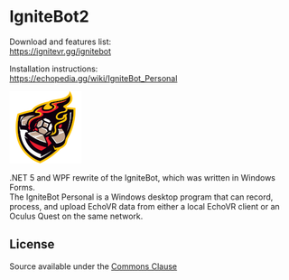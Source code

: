 # IgniteBot2
Download and features list:  
https://ignitevr.gg/ignitebot
  
Installation instructions:  
https://echopedia.gg/wiki/IgniteBot_Personal

![Ignite Logo](img/ignite_logo_128.png)

.NET 5 and WPF rewrite of the IgniteBot, which was written in Windows Forms.  
The IgniteBot Personal is a Windows desktop program that can record, process, and upload EchoVR data from either a local EchoVR client or an Oculus Quest on the same network.

## License
Source available under the [Commons Clause](https://commonsclause.com/)
